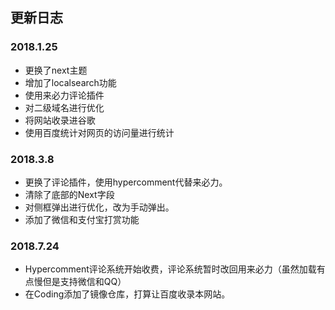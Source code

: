 ## 更新日志
### 2018.1.25
  + 更换了next主题
  + 增加了localsearch功能
  + 使用来必力评论插件
  + 对二级域名进行优化
  + 将网站收录进谷歌
  + 使用百度统计对网页的访问量进行统计

### 2018.3.8
  + 更换了评论插件，使用hypercomment代替来必力。
  + 清除了底部的Next字段
  + 对侧框弹出进行优化，改为手动弹出。
  + 添加了微信和支付宝打赏功能

### 2018.7.24
  + Hypercomment评论系统开始收费，评论系统暂时改回用来必力（虽然加载有点慢但是支持微信和QQ）
  + 在Coding添加了镜像仓库，打算让百度收录本网站。

